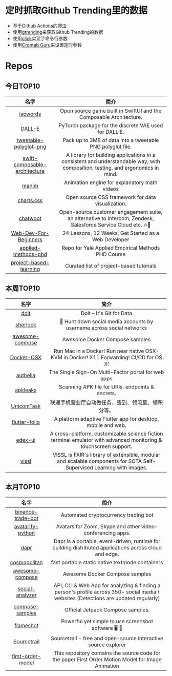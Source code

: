# 定时抓取Github Trending里的数据
* 基于[Github Actions](https://docs.github.com/en/actions)的爬虫
* 使用[gtrending](https://github.com/hedythedev/gtrending)来获取Github Trending的数据
* 使用[click](https://github.com/pallets/click)实现了命令行参数
* 使用[Crontab Guru](https://crontab.guru/)来设置定时参数

# Repos
## 今日TOP10 
<!-- START OF DAILY_TOP10_REPOS -->
| 名字 | 简介 |
| :----: | :----: |
| [isowords](https://github.com/pointfreeco/isowords) | Open source game built in SwiftUI and the Composable Architecture. |
| [DALL-E](https://github.com/openai/DALL-E) | PyTorch package for the discrete VAE used for DALL·E. |
| [tweetable-polyglot-png](https://github.com/DavidBuchanan314/tweetable-polyglot-png) | Pack up to 3MB of data into a tweetable PNG polyglot file. |
| [swift-composable-architecture](https://github.com/pointfreeco/swift-composable-architecture) | A library for building applications in a consistent and understandable way, with composition, testing, and ergonomics in mind. |
| [manim](https://github.com/3b1b/manim) | Animation engine for explanatory math videos |
| [charts.css](https://github.com/ChartsCSS/charts.css) | Open source CSS framework for data visualization. |
| [chatwoot](https://github.com/chatwoot/chatwoot) | Open-source customer engagement suite, an alternative to Intercom, Zendesk, Salesforce Service Cloud etc. 🔥💬 |
| [Web-Dev-For-Beginners](https://github.com/microsoft/Web-Dev-For-Beginners) | 24 Lessons, 12 Weeks, Get Started as a Web Developer |
| [applied-methods-phd](https://github.com/paulgp/applied-methods-phd) | Repo for Yale Applied Empirical Methods PHD Course |
| [project-based-learning](https://github.com/tuvtran/project-based-learning) | Curated list of project-based tutorials |
<!-- END OF DAILY_TOP10_REPOS -->

## 本周TOP10
<!-- START OF WEEKLY_TOP10_REPOS -->
| 名字 | 简介 |
| :----: | :----: |
| [dolt](https://github.com/dolthub/dolt) | Dolt – It's Git for Data |
| [sherlock](https://github.com/sherlock-project/sherlock) | 🔎 Hunt down social media accounts by username across social networks |
| [awesome-compose](https://github.com/docker/awesome-compose) | Awesome Docker Compose samples |
| [Docker-OSX](https://github.com/sickcodes/Docker-OSX) | Run Mac in a Docker! Run near native OSX-KVM in Docker! X11 Forwarding! CI/CD for OS X! |
| [authelia](https://github.com/authelia/authelia) | The Single Sign-On Multi-Factor portal for web apps |
| [apkleaks](https://github.com/dwisiswant0/apkleaks) | Scanning APK file for URIs, endpoints & secrets. |
| [UnicomTask](https://github.com/srcrs/UnicomTask) | 联通手机营业厅自动做任务、签到、领流量、领积分等。 |
| [flutter-folio](https://github.com/gskinnerTeam/flutter-folio) | A platform adaptive Flutter app for desktop, mobile and web. |
| [edex-ui](https://github.com/GitSquared/edex-ui) | A cross-platform, customizable science fiction terminal emulator with advanced monitoring & touchscreen support. |
| [vissl](https://github.com/facebookresearch/vissl) | VISSL is FAIR's library of extensible, modular and scalable components for SOTA Self-Supervised Learning with images. |
<!-- END OF WEEKLY_TOP10_REPOS -->

## 本月TOP10
<!-- START OF MONTHLY_TOP10_REPOS -->
| 名字 | 简介 |
| :----: | :----: |
| [binance-trade-bot](https://github.com/edeng23/binance-trade-bot) | Automated cryptocurrency trading bot |
| [avatarify-python](https://github.com/alievk/avatarify-python) | Avatars for Zoom, Skype and other video-conferencing apps. |
| [dapr](https://github.com/dapr/dapr) | Dapr is a portable, event-driven, runtime for building distributed applications across cloud and edge. |
| [cosmopolitan](https://github.com/jart/cosmopolitan) | fast portable static native textmode containers |
| [awesome-compose](https://github.com/docker/awesome-compose) | Awesome Docker Compose samples |
| [social-analyzer](https://github.com/qeeqbox/social-analyzer) | API, CLI & Web App for analyzing & finding a person's profile across 350+ social media \ websites (Detections are updated regularly) |
| [compose-samples](https://github.com/android/compose-samples) | Official Jetpack Compose samples. |
| [flameshot](https://github.com/flameshot-org/flameshot) | Powerful yet simple to use screenshot software 🖥️ 📸 |
| [Sourcetrail](https://github.com/CoatiSoftware/Sourcetrail) | Sourcetrail - free and open-source interactive source explorer |
| [first-order-model](https://github.com/AliaksandrSiarohin/first-order-model) | This repository contains the source code for the paper First Order Motion Model for Image Animation |
<!-- END OF MONTHLY_TOP10_REPOS -->
